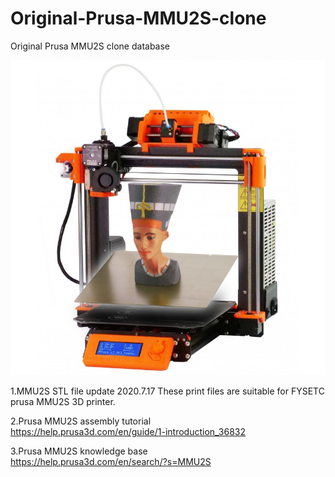 # Original-Prusa-MMU2S-clone
Original Prusa MMU2S clone database

![](original_prusa_mmu2s.jpg)



1.MMU2S STL file update 2020.7.17
These print files are suitable for FYSETC prusa MMU2S 3D printer.

2.Prusa MMU2S assembly tutorial  
<https://help.prusa3d.com/en/guide/1-introduction_36832>

3.Prusa MMU2S knowledge base  
<https://help.prusa3d.com/en/search/?s=MMU2S>